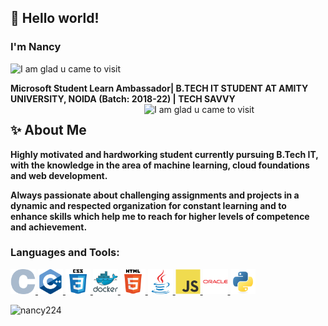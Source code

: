  <h2> 👋 Hello world! </h2>

<h3>I'm Nancy</h3>

<img align="top" alt="I am glad u came to visit" src="https://media.giphy.com/media/kHfQnSUzDX9EpViYEw/giphy.gif" width="290">

<strong> Microsoft Student Learn Ambassador| B.TECH IT STUDENT AT AMITY UNIVERSITY, NOIDA (Batch: 2018-22) | TECH SAVVY </strong>
<img align="right" alt="I am glad u came to visit" src="https://media.giphy.com/media/PrhFiPMUxgPZZtpnk6/giphy.gif" width="290">


<h2> ✨ About Me </h2>

<strong> Highly motivated and hardworking student currently pursuing B.Tech IT, with the knowledge in the area of machine learning, cloud foundations and web development.

Always passionate about challenging assignments and projects in a dynamic and respected organization for constant learning and to enhance skills which help me to reach for higher levels of competence and achievement. </strong>

<h3 align="left">Languages and Tools:</h3>
<p align="left"> <a href="https://www.cprogramming.com/" target="_blank"> <img src="https://raw.githubusercontent.com/devicons/devicon/master/icons/c/c-original.svg" alt="c" width="40" height="40"/> </a> <a href="https://www.w3schools.com/cpp/" target="_blank"> <img src="https://raw.githubusercontent.com/devicons/devicon/master/icons/cplusplus/cplusplus-original.svg" alt="cplusplus" width="40" height="40"/> </a> <a href="https://www.w3schools.com/css/" target="_blank"> <img src="https://raw.githubusercontent.com/devicons/devicon/master/icons/css3/css3-original-wordmark.svg" alt="css3" width="40" height="40"/> </a> <a href="https://www.docker.com/" target="_blank"> <img src="https://raw.githubusercontent.com/devicons/devicon/master/icons/docker/docker-original-wordmark.svg" alt="docker" width="40" height="40"/> </a> <a href="https://www.w3.org/html/" target="_blank"> <img src="https://raw.githubusercontent.com/devicons/devicon/master/icons/html5/html5-original-wordmark.svg" alt="html5" width="40" height="40"/> </a> <a href="https://www.java.com" target="_blank"> <img src="https://raw.githubusercontent.com/devicons/devicon/master/icons/java/java-original.svg" alt="java" width="40" height="40"/> </a> <a href="https://developer.mozilla.org/en-US/docs/Web/JavaScript" target="_blank"> <img src="https://raw.githubusercontent.com/devicons/devicon/master/icons/javascript/javascript-original.svg" alt="javascript" width="40" height="40"/> </a> <a href="https://www.oracle.com/" target="_blank"> <img src="https://raw.githubusercontent.com/devicons/devicon/master/icons/oracle/oracle-original.svg" alt="oracle" width="40" height="40"/> </a> <a href="https://www.python.org" target="_blank"> <img src="https://raw.githubusercontent.com/devicons/devicon/master/icons/python/python-original.svg" alt="python" width="40" height="40"/> </a> </p>

<p><img align="left" src="https://github-readme-stats.vercel.app/api/top-langs?username=nancy224&show_icons=true&locale=en&layout=compact&theme=radical" alt="nancy224" /></p>




